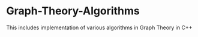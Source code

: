 # Graph-Theory-Algorithms
This includes implementation of various algorithms in Graph Theory in C++
